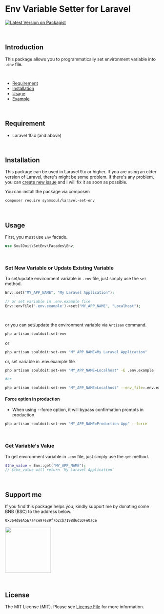 # Env Variable Setter for Laravel



[![Latest Version on Packagist](https://img.shields.io/packagist/v/syamsoul/laravel-set-env.svg?style=flat-square)](https://packagist.org/packages/syamsoul/laravel-set-env)


&nbsp;
## Introduction

This package allows you to programmatically set environment variable into `.env` file.


&nbsp;
* [Requirement](#requirement)
* [Installation](#installation)
* [Usage](#usage)
* [Example](#example)


&nbsp;
&nbsp;
## Requirement

* Laravel 10.x (and above)


&nbsp;
&nbsp;
## Installation


This package can be used in Laravel 9.x or higher. If you are using an older version of Laravel, there's might be some problem. If there's any problem, you can [create new issue](https://github.com/syamsoul/laravel-set-env/issues) and I will fix it as soon as possible.

You can install the package via composer:

``` bash
composer require syamsoul/laravel-set-env
```

&nbsp;
&nbsp;
## Usage

First, you must use `Env` facade.
```php
use SoulDoit\SetEnv\Facades\Env;
```


&nbsp;
### Set New Variable or Update Existing Variable


To set/update environment variable in `.env` file, just simply use the `set` method.
```php
Env::set("MY_APP_NAME", "My Laravel Application");

// or set variable in .env.example file
Env::envFile('.env.example')->set("MY_APP_NAME", "Localhost");
```

&nbsp;

or you can set/update the environment variable via `Artisan` command.
``` bash
php artisan souldoit:set-env
```

or

``` bash
php artisan souldoit:set-env "MY_APP_NAME=My Laravel Application"
```

or, set variable in .env.example file

``` bash
php artisan souldoit:set-env "MY_APP_NAME=Localhost" -E .env.example

#or

php artisan souldoit:set-env "MY_APP_NAME=Localhost" --env_file=.env.example
```

#### Force option in production

- When using --force option, it will bypass confirmation prompts in production.
``` bash
php artisan souldoit:set-env "MY_APP_NAME=Production App" --force
```

&nbsp;
### Get Variable's Value

To get environment variable in `.env` file, just simply use the `get` method.
```php
$the_value = Env::get("MY_APP_NAME");
// $the_value will return `My Laravel Application`
```


&nbsp;
&nbsp;
## Support me

If you find this package helps you, kindly support me by donating some BNB (BSC) to the address below.

```
0x364d8eA5E7a4ce97e89f7b2cb7198d6d5DFe0aCe
```

<img src="https://info.souldoit.com/img/wallet-address-bnb-bsc.png" width="150">


&nbsp;
&nbsp;
## License

The MIT License (MIT). Please see [License File](LICENSE) for more information.
